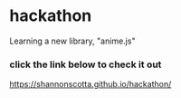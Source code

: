 # hackathon
Learning a new library, "anime.js"


### click the link below to check it out
https://shannonscotta.github.io/hackathon/
